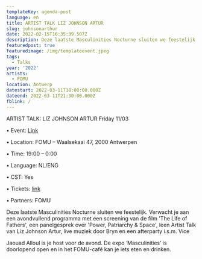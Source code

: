 ```yaml
---
templateKey: agenda-post
language: en
title: ARTIST TALK LIZ JOHNSON ARTUR
slug: johnsonarthur
date: 2022-02-15T16:35:39.507Z
description: Deze laatste Masculinities Nocturne sluiten we feestelijk.
featuredpost: true
featuredimage: /img/templateevent.jpeg
tags:
  - Talks
year: '2022'
artists:
  - FOMU
location: Antwerp
datestart: 2022-03-11T18:00:00.000Z
dateend: 2022-03-11T21:30:00.000Z
fblink: /
---
```


ARTIST TALK: LIZ JOHNSON ARTUR Friday 11/03

•	Event: [Link](https://fomu.be/kalender/masculinities-nocturne-4?gclid=Cj0KCQiAu62QBhC7ARIsALXijXS0YaF5DwiLhh1HQ-nxLXI4o5rMnixuC3juokvR1JXsqVqRTgRyJnEaAtk4EALw_wcB)

•	Location: FOMU – Waalsekaai 47, 2000 Antwerpen

•	Time: 19:00 – 0:00

•	Language: NL/ENG

•	CST: Yes

•	Tickets: [link](https://fomu.be/kalender/masculinities-nocturne-4?gclid=Cj0KCQiAu62QBhC7ARIsALXijXS0YaF5DwiLhh1HQ-nxLXI4o5rMnixuC3juokvR1JXsqVqRTgRyJnEaAtk4EALw_wcB)

•	Partners: FOMU


Deze laatste Masculinities Nocturne sluiten we feestelijk. Verwacht je aan een avondvullend programma met een screening van de film 'The Life of Fathers', een panelgesprek over 'Power, Patriarchy & Space', leen Artist Talk van Liz Johnson Artur, live muziek door Bryn en een afterparty i.s.m. Vice

Jaouad Alloul is je host voor de avond. De expo ‘Masculinities’ is doorlopend open en in het FOMU-café kan je iets eten en drinken.
